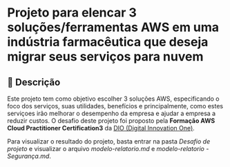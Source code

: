 # Projeto para elencar 3 soluções/ferramentas AWS em uma indústria farmacêutica que deseja migrar seus serviços para nuvem 

## 📒 Descrição
Este projeto tem como objetivo escolher 3 soluções AWS, especificando o foco dos serviços, suas utilidades, benefícios e principalmente, como estes serviçoes irão melhorar o desempenho da empresa e ajudar a empresa a reduzir custos.
O desafio deste projeto foi proposto pela **Formação AWS Cloud Practitioner Certification3** da [DIO (Digital Innovation One)](https://www.linkedin.com/school/dio-makethechange/posts/?feedView=all).

Para visualizar o resultado do projeto, basta entrar na pasta _Desafio de projeto_ e visualizar o arquivo _modelo-relatorio.md_ e _modelo-relatorio - Segurança.md_.
